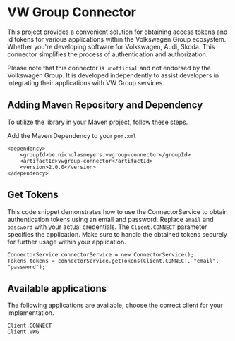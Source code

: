 # VW Group Connector

This project provides a convenient solution for obtaining access tokens and id tokens for various applications within the Volkswagen Group ecosystem. 
Whether you're developing software for Volkswagen, Audi, Skoda. 
This connector simplifies the process of authentication and authorization.

Please note that this connector is `unofficial` and not endorsed by the Volkswagen Group. 
It is developed independently to assist developers in integrating their applications with VW Group services.

## Adding Maven Repository and Dependency

To utilize the library in your Maven project, follow these steps.

Add the Maven Dependency to your `pom.xml`

```
<dependency>
    <groupId>be.nicholasmeyers.vwgroup-connector</groupId>
    <artifactId>vwgroup-connector</artifactId>
    <version>2.0.0</version>
</dependency>
```

## Get Tokens

This code snippet demonstrates how to use the ConnectorService to obtain authentication tokens using an email and
password.
Replace `email` and `password` with your actual credentials.
The `Client.CONNECT` parameter specifies the application.
Make sure to handle the obtained tokens securely for further usage within your application.

```
ConnectorService connectorService = new ConnectorService();
Tokens tokens = connectorService.getTokens(Client.CONNECT, "email", "password");
```

## Available applications

The following applications are available, choose the correct client for your implementation.

```
Client.CONNECT
Client.VWG
```
